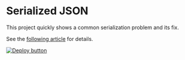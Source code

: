 # Serialized JSON

This project quickly shows a common serialization problem and its fix.

See the [following article](https://vincentlauzon.com/2019/03/06/my-json-gets-serialized-in-a-string-logic-apps/) for details.

[![Deploy button](http://azuredeploy.net/deploybutton.png)](https://portal.azure.com/#create/Microsoft.Template/uri/https:%2F%2Fraw.githubusercontent.com%2Fvplauzon%2Flogic-apps%2Fmaster%2Fserialized-json%2Fdeploy.json)

